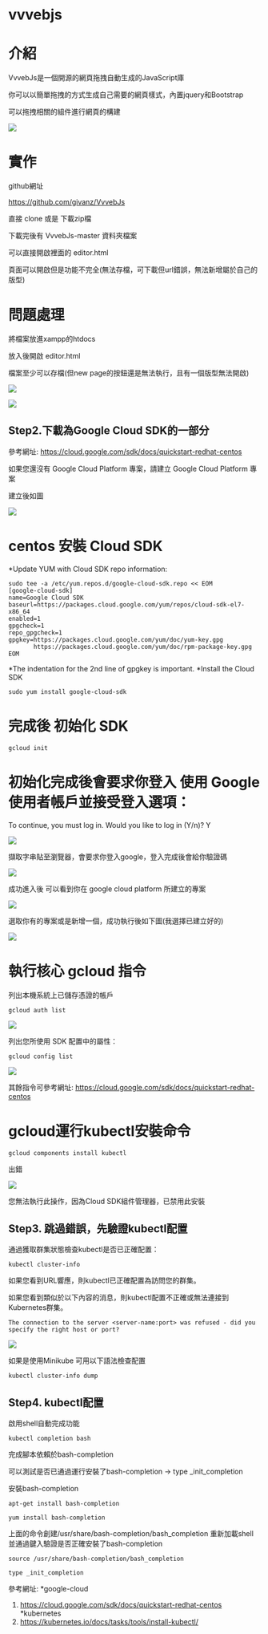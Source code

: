 # vvvebjs

# 介紹

VvvebJs是一個開源的網頁拖拽自動生成的JavaScript庫

你可以以簡單拖拽的方式生成自己需要的網頁樣式，內置jquery和Bootstrap

可以拖拽相關的組件進行網頁的構建

![](https://github.com/a121514191/vvvebjs/blob/master/home.PNG)


# 實作

github網址

https://github.com/givanz/VvvebJs

直接 clone 或是 下載zip檔

下載完後有 VvvebJs-master 資料夾檔案

可以直接開啟裡面的 editor.html 

頁面可以開啟但是功能不完全(無法存檔，可下載但url錯誤，無法新增屬於自己的版型)

# 問題處理

將檔案放進xampp的htdocs

放入後開啟 editor.html

檔案至少可以存檔(但new page的按鈕還是無法執行，且有一個版型無法開啟)


![](https://github.com/a121514191/vvvebjs/blob/master/error.PNG)

![](https://github.com/a121514191/vvvebjs/blob/master/error2.PNG)

## Step2.下載為Google Cloud SDK的一部分

參考網址: https://cloud.google.com/sdk/docs/quickstart-redhat-centos

如果您還沒有 Google Cloud Platform 專案，請建立 Google Cloud Platform 專案

建立後如圖

![](https://github.com/a121514191/docker_Kubernetes/blob/master/google%20cloud.PNG)

# centos 安裝 Cloud SDK 

*Update YUM with Cloud SDK repo information: 

```
sudo tee -a /etc/yum.repos.d/google-cloud-sdk.repo << EOM
[google-cloud-sdk]
name=Google Cloud SDK
baseurl=https://packages.cloud.google.com/yum/repos/cloud-sdk-el7-x86_64
enabled=1
gpgcheck=1
repo_gpgcheck=1
gpgkey=https://packages.cloud.google.com/yum/doc/yum-key.gpg
       https://packages.cloud.google.com/yum/doc/rpm-package-key.gpg
EOM
```

*The indentation for the 2nd line of gpgkey is important.
*Install the Cloud SDK

```
sudo yum install google-cloud-sdk
```
# 完成後 初始化 SDK

```
gcloud init
```

# 初始化完成後會要求你登入 使用 Google 使用者帳戶並接受登入選項：

To continue, you must log in. Would you like to log in (Y/n)? Y

![](https://github.com/a121514191/docker_Kubernetes/blob/master/google-login.PNG)

擷取字串貼至瀏覽器，會要求你登入google，登入完成後會給你驗證碼

![](https://github.com/a121514191/docker_Kubernetes/blob/master/password.PNG)

成功進入後 可以看到你在 google cloud platform 所建立的專案

![](https://github.com/a121514191/docker_Kubernetes/blob/master/project.PNG)

選取你有的專案或是新增一個，成功執行後如下圖(我選擇已建立好的)

![](https://github.com/a121514191/docker_Kubernetes/blob/master/cloud%20finish.PNG)

# 執行核心 gcloud 指令

列出本機系統上已儲存憑證的帳戶

```
gcloud auth list
```

![](https://github.com/a121514191/docker_Kubernetes/blob/master/list.PNG)

列出您所使用 SDK 配置中的屬性：

```
gcloud config list
```

![](https://github.com/a121514191/docker_Kubernetes/blob/master/config.PNG)

其餘指令可參考網址: https://cloud.google.com/sdk/docs/quickstart-redhat-centos

# gcloud運行kubectl安裝命令

```
gcloud components install kubectl
```

出錯

![](https://github.com/a121514191/docker_Kubernetes/blob/master/error.PNG)

您無法執行此操作，因為Cloud SDK組件管理器，已禁用此安裝

## Step3. 跳過錯誤，先驗證kubectl配置

通過獲取群集狀態檢查kubectl是否已正確配置：

```
kubectl cluster-info
```

如果您看到URL響應，則kubectl已正確配置為訪問您的群集。

如果您看到類似於以下內容的消息，則kubectl配置不正確或無法連接到Kubernetes群集。

```
The connection to the server <server-name:port> was refused - did you specify the right host or port?
```

![](https://github.com/a121514191/docker_Kubernetes/blob/master/error2.PNG)

如果是使用Minikube 可用以下語法檢查配置

```
kubectl cluster-info dump
```

## Step4. kubectl配置

啟用shell自動完成功能

```
kubectl completion bash
```

完成腳本依賴於bash-completion

可以測試是否已通過運行安裝了bash-completion -> type _init_completion

安裝bash-completion

```
apt-get install bash-completion

yum install bash-completion
```

上面的命令創建/usr/share/bash-completion/bash_completion
重新加載shell並通過鍵入驗證是否正確安裝了bash-completion

```
source /usr/share/bash-completion/bash_completion

type _init_completion
```

參考網址:
*google-cloud
1. https://cloud.google.com/sdk/docs/quickstart-redhat-centos
*kubernetes
2. https://kubernetes.io/docs/tasks/tools/install-kubectl/










